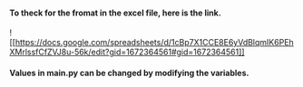 #### To theck for the fromat in the excel file, here is the link.

![[https://docs.google.com/spreadsheets/d/1cBp7X1CCE8E6yVdBlqmIK6PEhXMrlssfCfZVJ8u-56k/edit?gid=1672364561#gid=1672364561]]

#### Values in main.py can be changed by modifying the variables.
